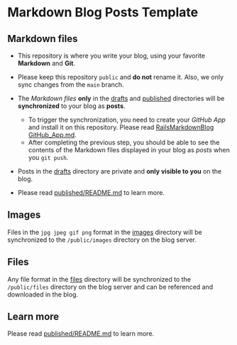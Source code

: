 # Markdown Blog Posts Template

## Markdown files

- This repository is where you write your blog, using your favorite **Markdown** and **Git**.
- Please keep this repository `public` and **do not** rename it. Also, we only sync changes from the `main` branch.
- The *Markdown files* **only** in the [drafts](/drafts) and [published](/published) directories will be **synchronized** to your blog as **posts**.

    - To trigger the synchronization, you need to create your *GitHub App* and install it on this repository. Please read [RailsMarkdownBlog GitHub_App.md](https://github.com/RubyMarkdownBlog/rails-markdown-blog/blob/main/documents/GitHub_App.md).
	- After completing the previous step, you should be able to see the contents of the Markdown files displayed in your blog as *posts* when you `git push`. 

- Posts in the [drafts](/drafts) directory are private and **only visible to you** on the blog.
- Please read [published/README.md](/published/README.md) to learn more.

## Images

Files in the `jpg jpeg gif png` format in the [images](/images) directory will be synchronized to the `/public/images` directory on the blog server.

## Files

Any file format in the [files](/files) directory will be synchronized to the `/public/files` directory on the blog server and can be referenced and downloaded in the blog.

## Learn more

Please read [published/README.md](/published/README.md) to learn more.
